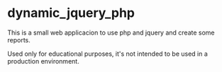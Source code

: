 # dynamic_jquery_php
This is a small web applicacion to use php and jquery and create some reports.

Used only for educational purposes, it's not intended to be used in a production environment.
